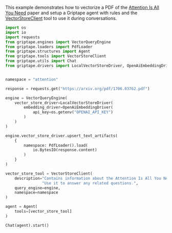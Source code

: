 This example demonstrates how to vectorize a PDF of the [Attention Is All You Need](https://arxiv.org/pdf/1706.03762.pdf) paper and setup a Griptape agent with rules and the [VectorStoreClient](../reference/griptape/tools/vector_store_client/tool.md) tool to use it during conversations.

```python
import os 
import io
import requests
from griptape.engines import VectorQueryEngine
from griptape.loaders import PdfLoader
from griptape.structures import Agent
from griptape.tools import VectorStoreClient
from griptape.utils import Chat
from griptape.drivers import LocalVectorStoreDriver, OpenAiEmbeddingDriver


namespace = "attention"

response = requests.get("https://arxiv.org/pdf/1706.03762.pdf")

engine = VectorQueryEngine(
    vector_store_driver=LocalVectorStoreDriver(
        embedding_driver=OpenAiEmbeddingDriver(
            api_key=os.getenv("OPENAI_API_KEY")
        )
    )
)

engine.vector_store_driver.upsert_text_artifacts(
    {
        namespace: PdfLoader().load(
            io.BytesIO(response.content)
        )
    }
)

vector_store_tool = VectorStoreClient(
    description="Contains information about the Attention Is All You Need paper. "
                "Use it to answer any related questions.",
    query_engine=engine,
    namespace=namespace
)

agent = Agent(
    tools=[vector_store_tool]
)

Chat(agent).start()
```
